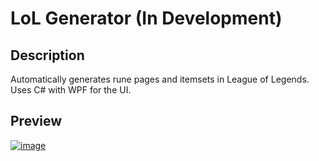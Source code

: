 LoL Generator (In Development)
=========================
Description
-------------------
Automatically generates rune pages and itemsets in League of Legends. Uses C# with WPF for the UI.

Preview  
--------
<a href="https://imgbb.com/"><img src="https://i.ibb.co/1fBZkNv/image.png" alt="image" border="0" /></a>